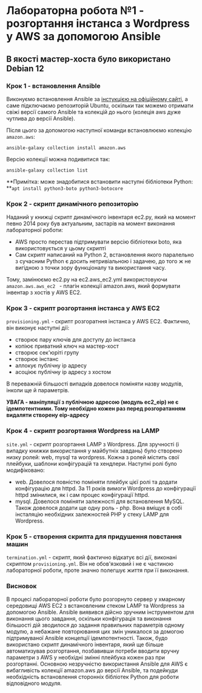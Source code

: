 # Лабораторна робота №1 - розгортання інстанса з Wordpress у AWS за допомогою Ansible

## **В якості мастер-хоста було використано Debian 12**

### Крок 1 - встановлення Ansible
Виконуємо встановлення Ansible за [інстукцією на офіційному сайті](https://docs.ansible.com/ansible/latest/installation_guide/installation_distros.html#installing-ansible-on-debian), а саме підключаємо репозиторій Ubuntu, оскільки так можемо отримати свіжі версії самого Ansible та колекцій до нього (колеція aws дуже чутлива до версії Ansible).

Після цього за допомогою наступної команди встановлюємо колекцію ```amazon.aws```: 
```
ansible-galaxy collection install amazon.aws
```
Версію колекції можна подивитися так:
```
ansible-galaxy collection list
```
**Примітка: може знадобитися встановити наступні бібліотеки Python: **```apt install python3-boto python3-botocore```

### Крок 2 - скрипт динамічного репозиторію
Наданий у книжці скрипт динамічного інвентаря ec2.py, який на момент певно 2014 року був актуальним, застарів на момент виконання лабораторної роботи:
- AWS просто перестав підтримувати версію бібліотеки boto, яка використовується у цьому скрипті
- Сам скрипт написаний на Python 2, встановлення якого паралельно з сучасним Python є досить нетривіальною і задачею, до того ж не вигідною з точки зору функціоналу та використання часу.

Тому, замінюємо ec2.py на ec2.aws_ec2.yml використовуючи ```amazon.aws.aws_ec2 ``` - плагін колекції amazon.aws, який формувати інвентар з хостів у AWS EC2.

### Крок 3 - скрипт розгортання інстанса у AWS EC2
```provisioning.yml``` - скрипт розгоратння інстанса у AWS EC2. Фактично, він виконує наступні дії:
- створює пару ключів для доступу до інстанса
- копіює приватний ключ на мастер-хост
- створює сек'юріті групу
- створює інстанс
- аллокує публічну ip адресу
- асоціює публічну ip адресу з хостом

В переважній більшості випадків довелося поміняти назву модулів, інколи ще й параметрів.

**УВАГА - маніпуляції з публічною адресою (модуль ec2_eip) не є ідемпотентними. Тому необхідно кожен раз перед розгоратанням видаляти створену eip-адресу**


### Крок 4 - скрипт розгортання Wordpress на LAMP
```site.yml``` - скрипт розгортання LAMP з Wordpress. Для зручності (і випадку книжки використання у майбутніх завдань) було створено низку ролей: web, mysql та wordpress. Кожна з ролей містить свої плейбуки, шаблони конфігурацій та хендлери. Наступні ролі було модифіковано:
- web. Довелося повністю поміняти плейбук цієї ролі та додати конфігурацію для httpd. За 11 років вимоги Wordpress до конфігурації httpd змінилися, як і сам процес конфігурації httpd.
- mysql. Довелося поміняти залежності для встановлення MySQL.
Також довелося додати ще одну роль - php. Вона вміщує в собі інсталяцію необхідних залежностей PHP у стеку LAMP для Wordpress.

### Крок 5 - створення скрипта для придушення повстання машин
```termination.yml``` - скрипт, який фактично відкатує всі дії, виконані скриптом ```provisioning.yml```. Він не обов'язковий і не є частиною лабораторної роботи, проте значно полегшує життя при її виконання.

### Висновок
В процесі лабораторної роботи було розгорнуто сервер у хмарному середовищі AWS EC2 з встановленим стеком LAMP та Wordpress за допомогою Ansible. Ansible виявився дійсно зручним інструментом для виконання цього завдання, оскільки конфігурація та виконання більшості дій зводилося до задання правильних параметрів одному модулю, а небажане повторювання цих змін уникалося за домогою підтримуваної Ansible концепції ідемпотентності. Також, будо використано скрипт динамічного інвентаря, який ще більше автоматизував розгортання, позбавивши потреби вводити вручну параметри з AWS у необхідні змінні плейбука кожен раз при розгортанні. Основною незручністю використання Ansible для AWS є вибагливість колекції amazon.aws до версії Ansible, та подейкуди необхідність встановлення сторонніх бібліотек Python для роботи відповідного модуля.
